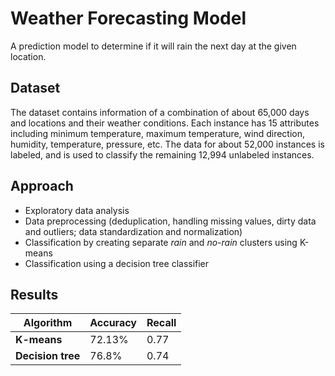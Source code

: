 # Weather Forecasting Model
A prediction model to determine if it will rain the next day at the given location.

## Dataset
The dataset contains information of a combination of about 65,000 days and locations and their weather conditions. Each instance has 15 attributes including minimum temperature, maximum temperature, wind direction, humidity, temperature, pressure, etc. The data for about 52,000 instances is labeled, and is used to classify the remaining 12,994 unlabeled instances.

## Approach
- Exploratory data analysis
- Data preprocessing (deduplication, handling missing values, dirty data and outliers; data standardization and normalization)
- Classification by creating separate *rain* and *no-rain* clusters using K-means
- Classification using a decision tree classifier

## Results
Algorithm | Accuracy | Recall 
--- | --- | ---
**K-means** | 72.13% | 0.77
**Decision tree** | 76.8% | 0.74
